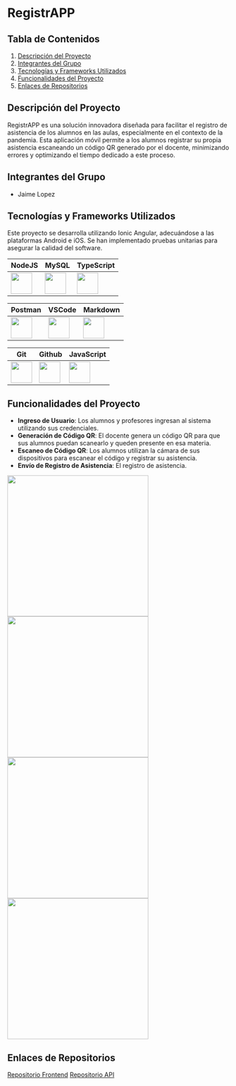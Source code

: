 # RegistrAPP

## Tabla de Contenidos
1. [Descripción del Proyecto](#descripción-del-proyecto)
2. [Integrantes del Grupo](#integrantes-del-grupo)
3. [Tecnologías y Frameworks Utilizados](#tecnologías-y-frameworks-utilizados)
4. [Funcionalidades del Proyecto](#funcionalidades-del-proyecto)
5. [Enlaces de Repositorios](#enlaces-de-repositorios)

## Descripción del Proyecto
RegistrAPP es una solución innovadora diseñada para facilitar el registro de asistencia de los alumnos en las aulas, especialmente en el contexto de la pandemia. Esta aplicación móvil permite a los alumnos registrar su propia asistencia escaneando un código QR generado por el docente, minimizando errores y optimizando el tiempo dedicado a este proceso.

## Integrantes del Grupo
- Jaime Lopez

## Tecnologías y Frameworks Utilizados
Este proyecto se desarrolla utilizando Ionic Angular, adecuándose a las plataformas Android e iOS. Se han implementado pruebas unitarias para asegurar la calidad del software.

| NodeJS                                         | MySQL                                    | TypeScript                                    |
| ---------------------------------------------- | --------------------------------------------- | --------------------------------------------- |
| <img src="./icons/NodeJS-Light.svg" width="48"> | <img src="./icons/MySQL-Light.svg" width="48"> | <img src="./icons/TypeScript.svg" width="48"> |

| Postman                                         | VSCode                                    | Markdown                                    |
| ---------------------------------------------- | --------------------------------------------- | --------------------------------------------- |
| <img src="./icons/Postman.svg" width="48"> | <img src="./icons/VSCode-Light.svg" width="48"> | <img src="./icons/Markdown-Light.svg" width="48"> |

| Git                                         | Github                                    | JavaScript                                    |
| ---------------------------------------------- | --------------------------------------------- | --------------------------------------------- |
| <img src="./icons/Git.svg" width="48"> | <img src="./icons/Github-Light.svg" width="48"> | <img src="./icons/JavaScript.svg" width="48"> |

## Funcionalidades del Proyecto
- **Ingreso de Usuario**: Los alumnos y profesores ingresan al sistema utilizando sus credenciales.
- **Generación de Código QR**: El docente genera un código QR para que sus alumnos puedan scanearlo y queden presente en esa materia.
- **Escaneo de Código QR**: Los alumnos utilizan la cámara de sus dispositivos para escanear el código y registrar su asistencia.
- **Envío de Registro de Asistencia**: El registro de asistencia.

<img src="./icons/image-cero.jpeg" width="320"> 
<img src="./icons/image-uno.jpeg" width="320"> 
<img src="./icons/image-dos.jpeg" width="320"> 
<img src="./icons/image-cuatro.jpeg" width="320"> 

## Enlaces de Repositorios

[Repositorio Frontend](https://github.com/jaimeduocuc/skeleton)
[Repositorio API](https://github.com/jaimeduocuc/api)

